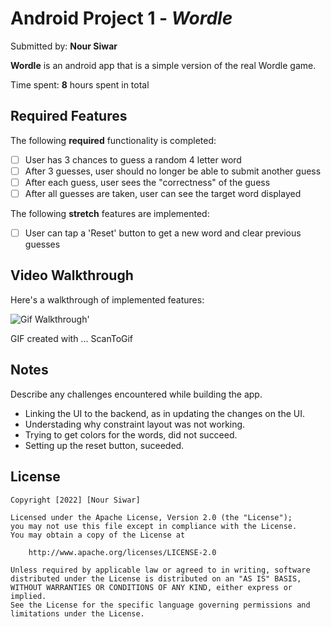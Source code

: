 # Android Project 1 - *Wordle*

Submitted by: **Nour Siwar**

**Wordle** is an android app that is a simple version of the real Wordle game.

Time spent: **8** hours spent in total

## Required Features

The following **required** functionality is completed:

* [ ] User has 3 chances to guess a random 4 letter word
* [ ] After 3 guesses, user should no longer be able to submit another guess
* [ ] After each guess, user sees the "correctness" of the guess
* [ ] After all guesses are taken, user can see the target word displayed

The following **stretch** features are implemented:

* [ ] User can tap a 'Reset' button to get a new word and clear previous guesses

## Video Walkthrough

Here's a walkthrough of implemented features:

<img src='https://user-images.githubusercontent.com/100004210/179420262-dcadb594-89ea-4409-a098-c6cb6f13b9be.gif' title='Gif Walkthrough' width='' alt='Gif Walkthrough' />'

<!-- Tools-->
GIF created with ... ScanToGif

## Notes

Describe any challenges encountered while building the app.
* Linking the UI to the backend, as in updating the changes on the UI.
* Understading why constraint layout was not working.
* Trying to get colors for the words, did not succeed.
* Setting up the reset button, suceeded.

## License

    Copyright [2022] [Nour Siwar]

    Licensed under the Apache License, Version 2.0 (the "License");
    you may not use this file except in compliance with the License.
    You may obtain a copy of the License at

        http://www.apache.org/licenses/LICENSE-2.0

    Unless required by applicable law or agreed to in writing, software
    distributed under the License is distributed on an "AS IS" BASIS,
    WITHOUT WARRANTIES OR CONDITIONS OF ANY KIND, either express or implied.
    See the License for the specific language governing permissions and
    limitations under the License.
